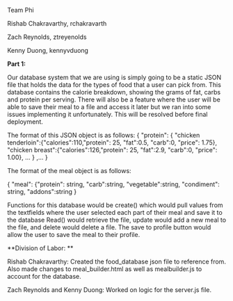 Team Phi

Rishab Chakravarthy, rchakravarth

Zach Reynolds, ztreyenolds

Kenny Duong, kennyvduong

**Part 1:**

Our database system that we are using is simply going to be a static JSON file that holds the data for the types of food that a user can pick from. 
This database contains the calorie breakdown, showing the grams of fat, carbs and protein per serving. There will also be a feature where the user will be able to 
save their meal to a file and access it later but we ran into some issues implementing it unfortunately. This will be resolved before final deployment.

The format of this JSON object is as follows:
{
  "protein":
        {
            "chicken tenderloin":{"calories":110,"protein": 25, "fat":0.5, "carb":0, "price": 1.75},
            "chicken breast":{"calories":126,"protein": 25, "fat":2.9, "carb":0, "price": 1.00},
        ...
        }
   ,...
}

The format of the meal object is as follows:

{
  "meal": {"protein": string, "carb":string, "vegetable":string, "condiment": string, "addons":string 
}

Functions for this database would be create() which would pull values from the textfields where the user selected each part of their meal and save it to the database
Read() would retrieve the file, update would add a new meal to the file, and delete would delete a file. The save to profile button would allow the user to save the meal to their profile.

**Division of Labor: **

Rishab Chakravarthy: Created the food_database json file to reference from. Also made changes to meal_builder.html as well as mealbuilder.js to account for the database.

Zach Reynolds and Kenny Duong: Worked on logic for the server.js file.
  
